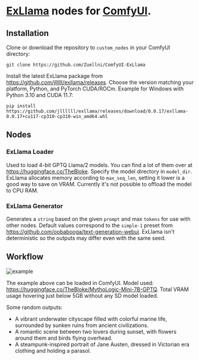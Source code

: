 # [ExLlama](https://github.com/turboderp/exllama) nodes for [ComfyUI](https://github.com/comfyanonymous/ComfyUI).

## Installation
Clone or download the repository to `custom_nodes` in your ComfyUI directory:
```
git clone https://github.com/Zuellni/ComfyUI-ExLlama
```

Install the latest ExLlama package from https://github.com/jllllll/exllama/releases. Choose the version matching your platform, Python, and PyTorch CUDA/ROCm. Example for Windows with Python 3.10 and CUDA 11.7:
```
pip install https://github.com/jllllll/exllama/releases/download/0.0.17/exllama-0.0.17+cu117-cp310-cp310-win_amd64.whl
```

## Nodes
### ExLlama Loader
Used to load 4-bit GPTQ Llama/2 models. You can find a lot of them over at https://huggingface.co/TheBloke. Specify the model directory in `model_dir`. ExLlama allocates memory according to `max_seq_len`, setting it lower is a good way to save on VRAM. Currently it's not possible to offload the model to CPU RAM.

### ExLlama Generator
Generates a `string` based on the given `prompt` and max `tokens` for use with other nodes. Default values correspond to the `simple-1` preset from https://github.com/oobabooga/text-generation-webui. ExLlama isn't deterministic so the outputs may differ even with the same seed.

## Workflow
![example](https://github.com/Zuellni/ComfyUI-ExLlama/assets/123005779/44a85d68-387d-438b-bef7-3c3409ce21e8)

The example above can be loaded in ComfyUI. Model used: https://huggingface.co/TheBloke/MythoLogic-Mini-7B-GPTQ. Total VRAM usage hovering just below 5GB without any SD model loaded.

Some random outputs:
- A vibrant underwater cityscape filled with colorful marine life, surrounded by sunken ruins from ancient civilizations.
- A romantic scene between two lovers during sunset, with flowers around them and birds flying overhead.
- A steampunk-inspired portrait of Jane Austen, dressed in Victorian era clothing and holding a parasol.

